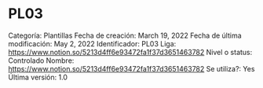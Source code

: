 # PL03

Categoría: Plantillas
Fecha de creación: March 19, 2022
Fecha de última modificación: May 2, 2022
Identificador: PL03
Liga: https://www.notion.so/5213d4ff6e93472fa1f37d3651463782 
Nivel o status: Controlado
Nombre: https://www.notion.so/5213d4ff6e93472fa1f37d3651463782 
Se utiliza?: Yes
Última versión: 1.0